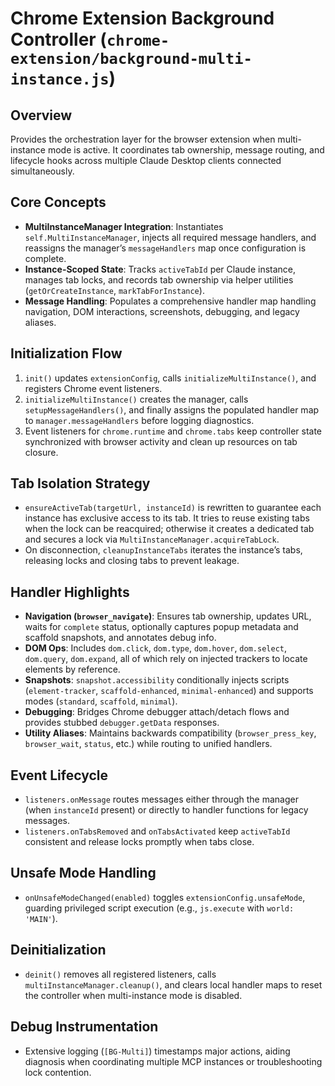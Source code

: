 # Chrome Extension Background Controller (`chrome-extension/background-multi-instance.js`)

## Overview
Provides the orchestration layer for the browser extension when multi-instance mode is active. It coordinates tab ownership, message routing, and lifecycle hooks across multiple Claude Desktop clients connected simultaneously.

## Core Concepts
- **MultiInstanceManager Integration**: Instantiates `self.MultiInstanceManager`, injects all required message handlers, and reassigns the manager’s `messageHandlers` map once configuration is complete.
- **Instance-Scoped State**: Tracks `activeTabId` per Claude instance, manages tab locks, and records tab ownership via helper utilities (`getOrCreateInstance`, `markTabForInstance`).
- **Message Handling**: Populates a comprehensive handler map handling navigation, DOM interactions, screenshots, debugging, and legacy aliases.

## Initialization Flow
1. `init()` updates `extensionConfig`, calls `initializeMultiInstance()`, and registers Chrome event listeners.
2. `initializeMultiInstance()` creates the manager, calls `setupMessageHandlers()`, and finally assigns the populated handler map to `manager.messageHandlers` before logging diagnostics.
3. Event listeners for `chrome.runtime` and `chrome.tabs` keep controller state synchronized with browser activity and clean up resources on tab closure.

## Tab Isolation Strategy
- `ensureActiveTab(targetUrl, instanceId)` is rewritten to guarantee each instance has exclusive access to its tab. It tries to reuse existing tabs when the lock can be reacquired; otherwise it creates a dedicated tab and secures a lock via `MultiInstanceManager.acquireTabLock`.
- On disconnection, `cleanupInstanceTabs` iterates the instance’s tabs, releasing locks and closing tabs to prevent leakage.

## Handler Highlights
- **Navigation (`browser_navigate`)**: Ensures tab ownership, updates URL, waits for `complete` status, optionally captures popup metadata and scaffold snapshots, and annotates debug info.
- **DOM Ops**: Includes `dom.click`, `dom.type`, `dom.hover`, `dom.select`, `dom.query`, `dom.expand`, all of which rely on injected trackers to locate elements by reference.
- **Snapshots**: `snapshot.accessibility` conditionally injects scripts (`element-tracker`, `scaffold-enhanced`, `minimal-enhanced`) and supports modes (`standard`, `scaffold`, `minimal`).
- **Debugging**: Bridges Chrome debugger attach/detach flows and provides stubbed `debugger.getData` responses.
- **Utility Aliases**: Maintains backwards compatibility (`browser_press_key`, `browser_wait`, `status`, etc.) while routing to unified handlers.

## Event Lifecycle
- `listeners.onMessage` routes messages either through the manager (when `instanceId` present) or directly to handler functions for legacy messages.
- `listeners.onTabsRemoved` and `onTabsActivated` keep `activeTabId` consistent and release locks promptly when tabs close.

## Unsafe Mode Handling
- `onUnsafeModeChanged(enabled)` toggles `extensionConfig.unsafeMode`, guarding privileged script execution (e.g., `js.execute` with `world: 'MAIN'`).

## Deinitialization
- `deinit()` removes all registered listeners, calls `multiInstanceManager.cleanup()`, and clears local handler maps to reset the controller when multi-instance mode is disabled.

## Debug Instrumentation
- Extensive logging (`[BG-Multi]`) timestamps major actions, aiding diagnosis when coordinating multiple MCP instances or troubleshooting lock contention.
